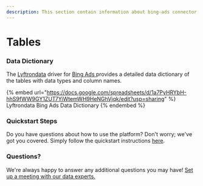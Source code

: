 ```yaml
---
description: This section contain information about bing-ads connector tables information
---
```


# Tables

### Data Dictionary

The [Lyftrondata](https://www.lyftrondata.com/) driver for [Bing Ads](https://www.lyftrondata.com/integration/bing-ads/)[ ](https://www.lyftrondata.com/integration/bing-ads/)provides a detailed data dictionary of the tables with data types and column names.

{% embed url="https://docs.google.com/spreadsheets/d/1a7PyHRYbH-hhS9fWW9GY1ZUT7YiWtemWH9HeNGhVjqk/edit?usp=sharing" %}
Lyftrondata Bing Ads Data Dictionary
{% endembed %}

### Quickstart Steps

Do you have questions about how to use the platform? Don't worry; we've got you covered. Simply follow the quickstart instructions [here](../../../../quickstart-steps.md).

### Questions? <a href="#questions" id="questions"></a>

We're always happy to answer any additional questions you may have! [Set up a meeting with our data experts.](https://www.lyftrondata.com/book-a-meeting/)

